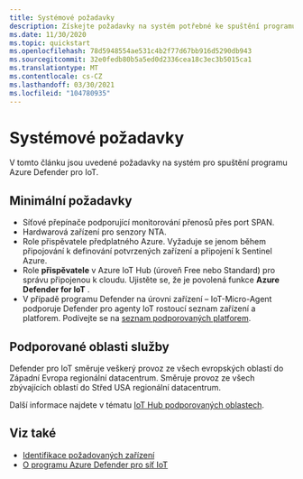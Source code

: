 ```yaml
---
title: Systémové požadavky
description: Získejte požadavky na systém potřebné ke spuštění programu Azure Defender pro IoT.
ms.date: 11/30/2020
ms.topic: quickstart
ms.openlocfilehash: 78d5948554ae531c4b2f77d67bb916d5290db943
ms.sourcegitcommit: 32e0fedb80b5a5ed0d2336cea18c3ec3b5015ca1
ms.translationtype: MT
ms.contentlocale: cs-CZ
ms.lasthandoff: 03/30/2021
ms.locfileid: "104780935"
---
```

# <a name="system-prerequisites"></a>Systémové požadavky
V tomto článku jsou uvedené požadavky na systém pro spuštění programu Azure Defender pro IoT.

## <a name="minimum-requirements"></a>Minimální požadavky

- Síťové přepínače podporující monitorování přenosů přes port SPAN.
- Hardwarová zařízení pro senzory NTA.
- Role přispěvatele předplatného Azure. Vyžaduje se jenom během připojování k definování potvrzených zařízení a připojení k Sentinel Azure.
- Role **přispěvatele** v Azure IoT Hub (úroveň Free nebo Standard) pro správu připojenou k cloudu. Ujistěte se, že je povolená funkce **Azure Defender for IoT** .
- V případě programu Defender na úrovni zařízení – IoT-Micro-Agent podporuje Defender pro agenty IoT rostoucí seznam zařízení a platforem. Podívejte se na [seznam podporovaných platforem](how-to-deploy-agent.md).

## <a name="supported-service-regions"></a>Podporované oblasti služby

Defender pro IoT směruje veškerý provoz ze všech evropských oblastí do Západní Evropa regionální datacentrum. Směruje provoz ze všech zbývajících oblastí do Střed USA regionální datacentrum.

Další informace najdete v tématu [IoT Hub podporovaných oblastech](https://azure.microsoft.com/global-infrastructure/services/?products=iot-hub).

## <a name="see-also"></a>Viz také

- [Identifikace požadovaných zařízení](how-to-identify-required-appliances.md)
- [O programu Azure Defender pro síť IoT](how-to-set-up-your-network.md)
